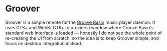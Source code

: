 # Groover

Groover is a simple remote for the [Groove Basin](http://groovebasin.com)
music player daemon. It uses GTK+ and WebKitGTK+ to provide a window where
Groove Basin's standard web interface is loaded — honestly I do not see the
whole point of re-creating the UI from scratch, so the idea is to keep
Groover simple, and focus on desktop integration instead.

